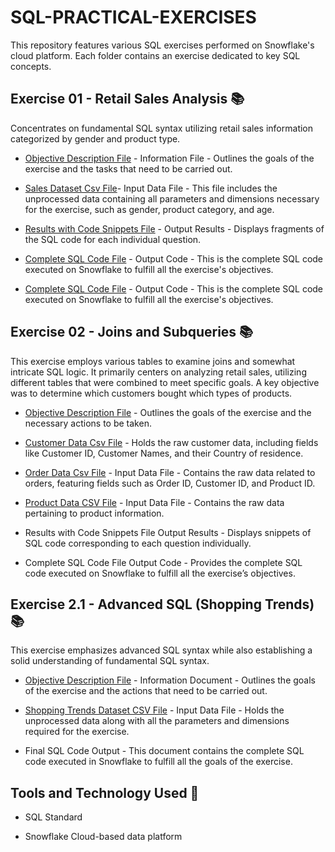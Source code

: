 # SQL-PRACTICAL-EXERCISES

This repository features various SQL exercises performed on Snowflake's cloud platform. Each folder contains an exercise dedicated to key SQL concepts.

## Exercise 01 - Retail Sales Analysis 📚
Concentrates on fundamental SQL syntax utilizing retail sales information categorized by gender and product type.

* [Objective Description File](https://github.com/user-attachments/files/23175505/Practical.1.-.SQL.Fundamentals.Snowflake-Basic.SQL.Syntax.pdf) - Information File - Outlines the goals of the exercise and the tasks that need to be carried out.
  
* [Sales Dataset Csv File](https://github.com/user-attachments/files/23175552/retail_sales_dataset.csv)- Input Data File - This file includes the unprocessed data containing all parameters and dimensions necessary for the exercise, such as gender, product category, and age.
  
* [Results with Code Snippets File](https://github.com/user-attachments/files/23175622/PRACTICAL.1.-.KAGISO.NKOMO.pdf) - Output Results - Displays fragments of the SQL code for each individual question.
  
* [Complete SQL Code File](https://github.com/user-attachments/files/23175635/Practical.1.sql) - Output Code - This is the complete SQL code executed on Snowflake to fulfill all the exercise's objectives.

* [Complete SQL Code File](https://github.com/KagisoNkomo/SQL-PRACTICAL-EXERCISES/blob/main/Exercise%2001/retail_sale.sql) - Output Code - This is the complete SQL code executed on Snowflake to fulfill all the exercise's objectives.

## Exercise 02 - Joins and Subqueries  📚

This exercise employs various tables to examine joins and somewhat intricate SQL logic. It primarily centers on analyzing retail sales, utilizing different tables that were combined to meet specific goals. A key objective was to determine which customers bought which types of products.

*  [Objective Description File](https://github.com/user-attachments/files/23175744/Practical.2.-.SQL.Fundamentals.SQL.JOINS.pdf.pdf) - Outlines the goals of the exercise and the necessary actions to be taken.  

* [Customer Data Csv File](https://github.com/user-attachments/files/23175757/customers_large.csv) - Holds the raw customer data, including fields like Customer ID, Customer Names, and their Country of residence.
  
* [Order Data Csv File](https://github.com/user-attachments/files/23175784/orders_large.csv) - Input Data File - Contains the raw data related to orders, featuring fields such as Order ID, Customer ID, and Product ID.  

* [Product Data CSV File](https://github.com/user-attachments/files/23175818/products_large.csv) - Input Data File - Contains the raw data pertaining to product information.  

* Results with Code Snippets File Output Results - Displays snippets of SQL code corresponding to each question individually.  

* Complete SQL Code File Output Code - Provides the complete SQL code executed on Snowflake to fulfill all the exercise’s objectives.


## Exercise 2.1 - Advanced SQL (Shopping Trends)📚

This exercise emphasizes advanced SQL syntax while also establishing a solid understanding of fundamental SQL syntax.

* [Objective Description File](https://github.com/user-attachments/files/23175853/Practical.3.-.Advanced.SQL.-NULL.Functions.pdf) - Information Document - Outlines the goals of the exercise and the actions that need to be carried out.

* [Shopping Trends Dataset CSV File](https://github.com/user-attachments/files/23175868/shoping_trends.csv) - Input Data File - Holds the unprocessed data along with all the parameters and dimensions required for the exercise.

* Final SQL Code Output - This document contains the complete SQL code executed in Snowflake to fulfill all the goals of the exercise.


## Tools and Technology Used  📌

* SQL Standard

* Snowflake Cloud-based data platform
  
  
